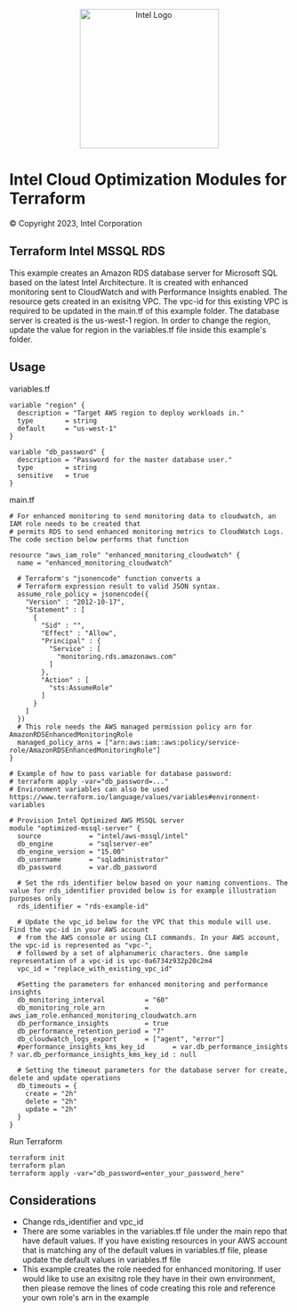 <p align="center">
  <img src="https://github.com/intel/terraform-intel-aws-mssql/images/logo-classicblue-800px.png?raw=true" alt="Intel Logo" width="250"/>
</p>

# Intel Cloud Optimization Modules for Terraform

© Copyright 2023, Intel Corporation

## Terraform Intel MSSQL RDS 

This example creates an Amazon RDS database server for Microsoft SQL based on the latest Intel Architecture. It is created with enhanced monitoring sent to CloudWatch and with Performance Insights enabled. The resource gets created in an exisitng VPC. The vpc-id for this existing VPC is required to be updated in the main.tf of this example folder. The database server is created is the us-west-1 region. In order to change the region, update the value for region in the variables.tf file inside this example's folder.

## Usage

variables.tf

```hcl
variable "region" {
  description = "Target AWS region to deploy workloads in."
  type        = string
  default     = "us-west-1"
}

variable "db_password" {
  description = "Password for the master database user."
  type        = string
  sensitive   = true
}
```
main.tf
```hcl
# For enhanced monitoring to send monitoring data to cloudwatch, an IAM role needs to be created that 
# permits RDS to send enhanced monitoring metrics to CloudWatch Logs. The code section below performs that function

resource "aws_iam_role" "enhanced_monitoring_cloudwatch" {
  name = "enhanced_monitoring_cloudwatch"

  # Terraform's "jsonencode" function converts a
  # Terraform expression result to valid JSON syntax.
  assume_role_policy = jsonencode({
    "Version" : "2012-10-17",
    "Statement" : [
      {
        "Sid" : "",
        "Effect" : "Allow",
        "Principal" : {
          "Service" : [
            "monitoring.rds.amazonaws.com"
          ]
        },
        "Action" : [
          "sts:AssumeRole"
        ]
      }
    ]
  })
  # This role needs the AWS managed permission policy arn for AmazonRDSEnhancedMonitoringRole
  managed_policy_arns = ["arn:aws:iam::aws:policy/service-role/AmazonRDSEnhancedMonitoringRole"]
}

# Example of how to pass variable for database password:
# terraform apply -var="db_password=..."
# Environment variables can also be used https://www.terraform.io/language/values/variables#environment-variables

# Provision Intel Optimized AWS MSSQL server
module "optimized-mssql-server" {
  source            = "intel/aws-mssql/intel"
  db_engine         = "sqlserver-ee"
  db_engine_version = "15.00"
  db_username       = "sqladministrator"
  db_password       = var.db_password

  # Set the rds_identifier below based on your naming conventions. The value for rds_identifier provided below is for example illustration purposes only
  rds_identifier = "rds-example-id"

  # Update the vpc_id below for the VPC that this module will use. Find the vpc-id in your AWS account
  # from the AWS console or using CLI commands. In your AWS account, the vpc-id is represented as "vpc-",
  # followed by a set of alphanumeric characters. One sample representation of a vpc-id is vpc-0a6734z932p20c2m4
  vpc_id = "replace_with_existing_vpc_id"

  #Setting the parameters for enhanced monitoring and performance insights
  db_monitoring_interval          = "60"
  db_monitoring_role_arn          = aws_iam_role.enhanced_monitoring_cloudwatch.arn
  db_performance_insights         = true
  db_performance_retention_period = "7"
  db_cloudwatch_logs_export       = ["agent", "error"]
  #performance_insights_kms_key_id       = var.db_performance_insights ? var.db_performance_insights_kms_key_id : null

  # Setting the timeout parameters for the database server for create, delete and update operations
  db_timeouts = {
    create = "2h"
    delete = "2h"
    update = "2h"
  }
}
```



Run Terraform

```hcl
terraform init  
terraform plan
terraform apply -var="db_password=enter_your_password_here" 
```
## Considerations
- Change rds_identifier and vpc_id
- There are some variables in the variables.tf file under the main repo that have default values. If you have existing resources in your AWS account that is matching any of the default values in variables.tf file, please update the default values in variables.tf file
- This example creates the role needed for enhanced monitoring. If user would like to use an exisitng role they have in their own environment, then please remove the lines of code creating this role and reference your own role's arn in the example